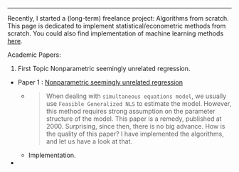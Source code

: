 ***

Recently, I started a (long-term) freelance project: Algorithms from scratch. This page is dedicated to implement statistical/econometric methods from scratch. You could also find implementation of machine learning methods [here](https://brbisheng.github.io/algorithms/).

Academic Papers:
1. First Topic Nonparametric seemingly unrelated regression.
  - Paper 1 : [Nonparametric seemingly unrelated regression](https://www.sciencedirect.com/science/article/pii/S030440760000018X) 
    * > When dealing with `simultaneous equations model`, we usually use `Feasible Generalized NLS` to estimate the model. However, this method requires strong assumption on the parameter structure of the model. This paper is a remedy, published at 2000. Surprising, since then, there is no big advance. How is the quality of this paper? I have implemented the algorithms, and let us have a look at that.
    * Implementation.
  - 
